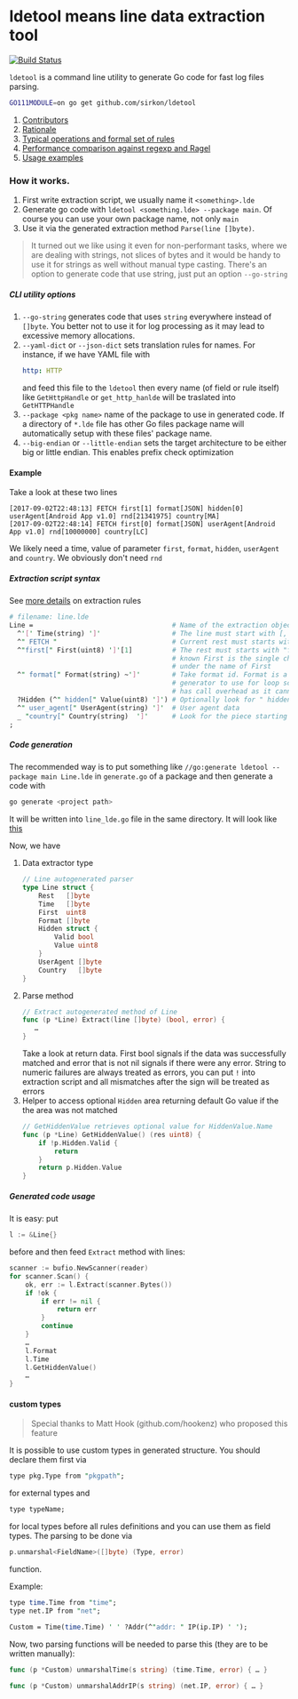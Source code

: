 # ldetool means line data extraction tool
[![Build Status](https://travis-ci.org/sirkon/ldetool.svg?branch=master)](https://travis-ci.org/sirkon/ldetool)

`ldetool` is a command line utility to generate Go code for fast log files parsing.

```bash
GO111MODULE=on go get github.com/sirkon/ldetool
```

1. [Contributors](CONTRIBUTORS.md)
1. [Rationale](RATIONALE.md)
2. [Typical operations and formal set of rules](TOOL_RULES.md)
3. [Performance comparison against regexp and Ragel](PERFORMANCE.md)
5. [Usage examples](EXAMPLES.md)


### How it works.
1. First write extraction script, we usually name it `<something>.lde`
2. Generate go code with `ldetool <something.lde> --package main`. Of course
   you can use your own package name, not only `main`
3. Use it via the generated extraction method `Parse(line []byte)`.

> It turned out we like using it even for non-performant tasks, where we are dealing with strings, not slices of bytes 
> and it would be handy to use it for strings as well without manual type casting. There's an option to generate code
> that use string, just put an option `--go-string`

##### CLI utility options
1. `--go-string` generates code that uses `string` everywhere instead of `[]byte`. You better not to use it for log processing as it may lead to excessive memory allocations.
2. `--yaml-dict` or `--json-dict` sets translation rules for names. For instance, if we have YAML file with
    ```yaml
    http: HTTP
    ```
    and feed this file to the `ldetool` then every name (of field or rule itself) like `GetHttpHandle` or `get_http_hanlde` will be traslated into `GetHTTPHandle`
3. `--package <pkg name>` name of the package to use in generated code. If a directory of `*.lde` file has other Go files package name will automatically setup with these files' package name.
4. `--big-endian` or `--little-endian` sets the target architecture to be either big or little endian. This
    enables prefix check optimization 

#### Example

Take a look at these two lines

```
[2017-09-02T22:48:13] FETCH first[1] format[JSON] hidden[0] userAgent[Android App v1.0] rnd[21341975] country[MA]
[2017-09-02T22:48:14] FETCH first[0] format[JSON] userAgent[Android App v1.0] rnd[10000000] country[LC]
```

We likely need a time, value of parameter `first`, `format`, `hidden`, `userAgent` and `country`. We obviously don't need `rnd`

##### Extraction script syntax
See [more details](https://github.com/sirkon/ldetool/blob/master/TOOL_RULES.md) on extraction rules

```perl
# filename: line.lde
Line =                                   # Name of the extraction object' type
  ^'[' Time(string) ']'                  # The line must start with [, then take everything as a struct field Time string right to ']' character
  ^" FETCH "                             # Current rest must starts with " FETCH " string
  ^"first[" First(uint8) ']'[1]          # The rest must starts with "first[" characters, then take the rest until ']' as uint8. It is
                                         # known First is the single character, thus the [1] index.
                                         # under the name of First
  ^" format[" Format(string) ~']'        # Take format id. Format is a short word: XML, JSON, BIN. ~ before lookup oobject suggests
                                         # generator to use for loop scan rather than IndexByte, which is although fast
                                         # has call overhead as it cannot be inlined by Go compiler.
  ?Hidden (^" hidden[" Value(uint8) ']') # Optionally look for " hidden[\d+]"
  ^" user_agent[" UserAgent(string) ']'  # User agent data
  _ "country[" Country(string)  ']'      # Look for the piece starting with country[
;
```

##### Code generation
The recommended way is to put something like `//go:generate ldetool --package main Line.lde` in `generate.go` of a package and then generate a code with
```bash
go generate <project path>
```
It will be written into `line_lde.go` file in the same directory. It will look like [this](SAMPLE.md)

Now, we have
1. Data extractor type
    ```go
    // Line autogenerated parser
    type Line struct {
        Rest   []byte
        Time   []byte
        First  uint8
        Format []byte
        Hidden struct {
            Valid bool
            Value uint8
        }
        UserAgent []byte
        Country   []byte
    }
    ```
2. Parse method
    ```go
    // Extract autogenerated method of Line
    func (p *Line) Extract(line []byte) (bool, error) {
       …
    }
    ```
    Take a look at return data. First bool signals if the data was successfully matched and error that is not nil signals if there were
    any error. String to numeric failures are always treated as errors, you can put `!` into extraction script and all
    mismatches after the sign will be treated as errors
3. Helper to access optional `Hidden` area returning default Go value if the the area was not matched
    ```go
    // GetHiddenValue retrieves optional value for HiddenValue.Name
    func (p *Line) GetHiddenValue() (res uint8) {
        if !p.Hidden.Valid {
            return
        }
        return p.Hidden.Value
    }
    ```

##### Generated code usage
It is easy: put
```go
l := &Line{}
```
before and then feed `Extract` method with lines:
```go
scanner := bufio.NewScanner(reader)
for scanner.Scan() {
    ok, err := l.Extract(scanner.Bytes())
    if !ok {
        if err != nil {
            return err
        }
        continue
    }
    …
    l.Format
    l.Time
    l.GetHiddenValue()
    …
}
```

#### custom types

> Special thanks to Matt Hook (github.com/hookenz) who proposed this feature

It is possible to use custom types in generated structure. You should declare them first via

```perl
type pkg.Type from "pkgpath";
```

for external types and 

```perl
type typeName;
```

for local types before all rules definitions and you can use them as field types. The parsing to be done via

```go
p.unmarshal<FieldName>([]byte) (Type, error)
``` 

function.

Example:

```perl
type time.Time from "time";
type net.IP from "net";

Custom = Time(time.Time) ' ' ?Addr(^"addr: " IP(ip.IP) ' ');
```

Now, two parsing functions will be needed to parse this (they are to be written manually):

```go
func (p *Custom) unmarshalTime(s string) (time.Time, error) { … }

func (p *Custom) unmarshalAddrIP(s string) (net.IP, error) { … }
```
